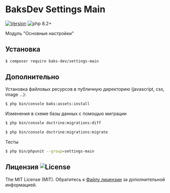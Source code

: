 # BaksDev Settings Main

[![Version](https://img.shields.io/badge/version-7.0.14-blue)](https://github.com/baks-dev/settings-main/releases)
![php 8.2+](https://img.shields.io/badge/php-min%208.1-red.svg)

Модуль "Основные настройки"

## Установка

``` bash
$ composer require baks-dev/settings-main
```

## Дополнительно

Установка файловых ресурсов в публичную директорию (javascript, css, image ...):

``` bash
$ php bin/console baks:assets:install
```


Изменения в схеме базы данных с помощью миграции

``` bash
$ php bin/console doctrine:migrations:diff

$ php bin/console doctrine:migrations:migrate
```

Тесты

``` bash
$ php bin/phpunit --group=settings-main
```

## Лицензия ![License](https://img.shields.io/badge/MIT-green)

The MIT License (MIT). Обратитесь к [Файлу лицензии](LICENSE.md) за дополнительной информацией.

